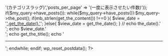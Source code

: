 <?php 
// ごく単純に。
$my_query = new WP_Query(array('category_name' => '(カテゴリスラッグ)','posts_per_page' => '(一度に表示させたい件数)'));
if($my_query->have_posts()):
    while($my_query->have_posts()):$my_query->the_post();
        if(mb_strlen(get_the_content()) !==0 ){
            $view_date = '<a href="'.get_the_permalink().'">'.get_the_date().'</a>';
        }else{
            $view_date = get_the_date();
        }	
        // echo the_date().'<br>';
        echo $view_date.'<br>';
        echo get_the_title();
        echo '<hr>';
    endwhile;
endif;
wp_reset_postdata();
?>